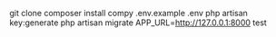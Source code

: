 git clone
composer install
compy .env.example .env
php artisan key:generate
php artisan migrate
APP_URL=http://127.0.0.1:8000
test
